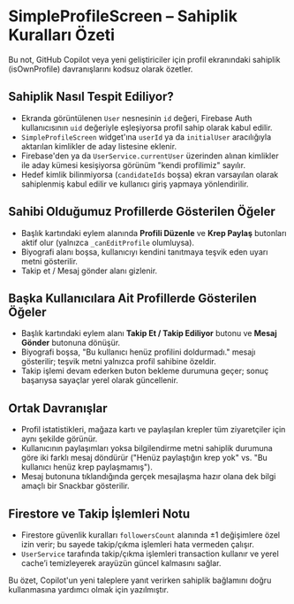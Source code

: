 # SimpleProfileScreen – Sahiplik Kuralları Özeti

Bu not, GitHub Copilot veya yeni geliştiriciler için profil ekranındaki sahiplik (isOwnProfile) davranışlarını kodsuz olarak özetler.

## Sahiplik Nasıl Tespit Ediliyor?
- Ekranda görüntülenen `User` nesnesinin `id` değeri, Firebase Auth kullanıcısının `uid` değeriyle eşleşiyorsa profil sahip olarak kabul edilir.
- `SimpleProfileScreen` widget'ına `userId` ya da `initialUser` aracılığıyla aktarılan kimlikler de aday listesine eklenir.
- Firebase'den ya da `UserService.currentUser` üzerinden alınan kimlikler ile aday kümesi kesişiyorsa görünüm "kendi profilimiz" sayılır.
- Hedef kimlik bilinmiyorsa (`candidateIds` boşsa) ekran varsayılan olarak sahiplenmiş kabul edilir ve kullanıcı giriş yapmaya yönlendirilir.

## Sahibi Olduğumuz Profillerde Gösterilen Öğeler
- Başlık kartındaki eylem alanında **Profili Düzenle** ve **Krep Paylaş** butonları aktif olur (yalnızca `_canEditProfile` olumluysa).
- Biyografi alanı boşsa, kullanıcıyı kendini tanıtmaya teşvik eden uyarı metni gösterilir.
- Takip et / Mesaj gönder alanı gizlenir.

## Başka Kullanıcılara Ait Profillerde Gösterilen Öğeler
- Başlık kartındaki eylem alanı **Takip Et / Takip Ediliyor** butonu ve **Mesaj Gönder** butonuna dönüşür.
- Biyografi boşsa, "Bu kullanıcı henüz profilini doldurmadı." mesajı gösterilir; teşvik metni yalnızca profil sahibine özeldir.
- Takip işlemi devam ederken buton bekleme durumuna geçer; sonuç başarıysa sayaçlar yerel olarak güncellenir.

## Ortak Davranışlar
- Profil istatistikleri, mağaza kartı ve paylaşılan krepler tüm ziyaretçiler için aynı şekilde görünür.
- Kullanıcının paylaşımları yoksa bilgilendirme metni sahiplik durumuna göre iki farklı mesaj döndürür ("Henüz paylaştığın krep yok" vs. "Bu kullanıcı henüz krep paylaşmamış").
- Mesaj butonuna tıklandığında gerçek mesajlaşma hazır olana dek bilgi amaçlı bir Snackbar gösterilir.

## Firestore ve Takip İşlemleri Notu
- Firestore güvenlik kuralları `followersCount` alanında ±1 değişimlere özel izin verir; bu sayede takip/çıkma işlemleri hata vermeden çalışır.
- `UserService` tarafında takip/çıkma işlemleri transaction kullanır ve yerel cache’i temizleyerek arayüzün güncel kalmasını sağlar.

Bu özet, Copilot'un yeni taleplere yanıt verirken sahiplik bağlamını doğru kullanmasına yardımcı olmak için yazılmıştır.